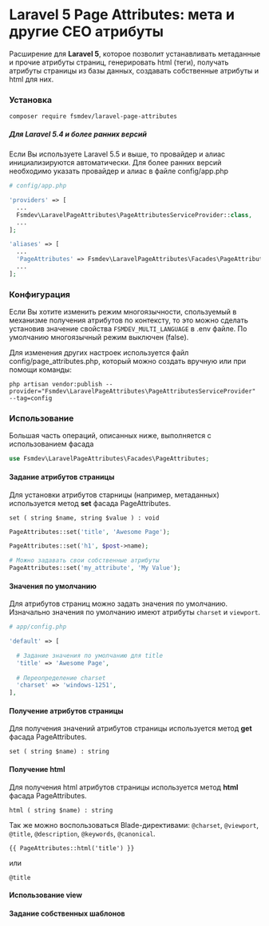 Laravel 5 Page Attributes: мета и другие СЕО атрибуты 
=====================

Расширение для **Laravel 5**, которое позволит устанавливать метаданные и прочие атрибуты страниц, генерировать html (теги), получать атрибуты страницы из базы данных, создавать собственные атрибуты и html для них.

### Установка

    composer require fsmdev/laravel-page-attributes
    
##### Для Laravel 5.4 и более ранних версий
    
Если Вы используете Laravel 5.5 и выше, то провайдер и алиас инициализируются автоматически. Для более ранних версий необходимо указать провайдер и алиас в файле config/app.php

```php
# config/app.php

'providers' => [
  ...
  Fsmdev\LaravelPageAttributes\PageAttributesServiceProvider::class,
  ...
];

'aliases' => [
  ...
  'PageAttributes' => Fsmdev\LaravelPageAttributes\Facades\PageAttributes::class,
  ...
];

```
### Конфигурация

Если Вы хотите изменить режим многоязычности, спользуемый в механизме получения атрибутов по контексту, то это можно сделать установив значение свойства `FSMDEV_MULTI_LANGUAGE` в .env файле. По умолчанию многоязычный режим выключен (false).

Для изменения других настроек используется файл config/page_attributes.php, который можно создать вручную или при помощи команды:

    php artisan vendor:publish --provider="Fsmdev\LaravelPageAttributes\PageAttributesServiceProvider" --tag=config

### Использование

Большая часть операций, описанных ниже, выполняется с использованием фасада 

```php
use Fsmdev\LaravelPageAttributes\Facades\PageAttributes;
```

#### Задание атрибутов страницы

Для установки атрибутов старницы (например, метаданных) используется метод **set** фасада PageAttributes.

    set ( string $name, string $value ) : void

```php
PageAttributes::set('title', 'Awesome Page');

PageAttributes::set('h1', $post->name);

# Можно задавать свои собственные атрибуты
PageAttributes::set('my_attribute', 'My Value');
```

#### Значения по умолчанию

Для атрибутов страниц можно задать значения по умолчанию. Изначально значения по умолчанию имеют атрибуты `charset` и `viewport`.

```php
# app/config.php

'default' => [

  # Задание значения по умолчанию для title
  'title' => 'Awesome Page',
  
  # Переопределение charset
  'charset' => 'windows-1251',
],
```

#### Получение атрибутов страницы

Для получения значений атрибутов страницы используется метод **get** фасада PageAttributes.
    
    set ( string $name) : string

#### Получение html 

Для получения html атрибутов страницы используется метод **html** фасада PageAttributes.

    html ( string $name) : string

Так же можно воспользоваться Blade-директивами: `@charset`, `@viewport`, `@title`, `@description`, `@keywords`, `@canonical`.

```blade
{{ PageAttributes::html('title') }}
```

или

```blade
@title
```

#### Использование view

#### Задание собственных шаблонов

